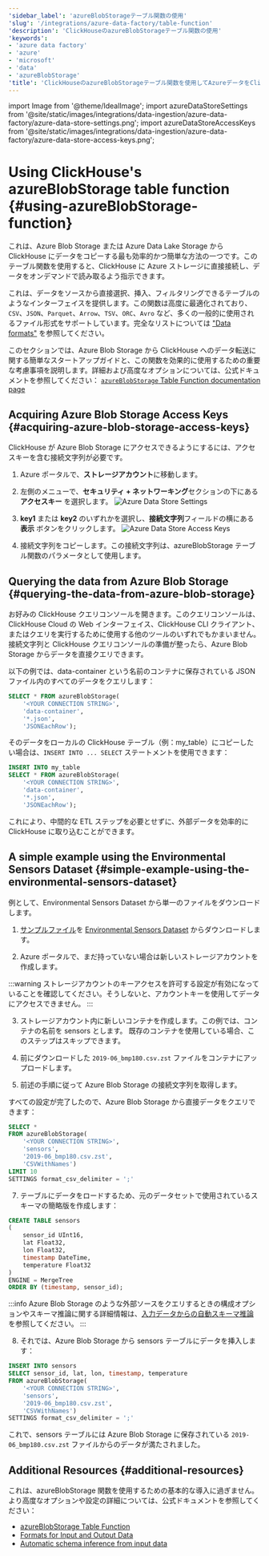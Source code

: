```yaml
---
'sidebar_label': 'azureBlobStorageテーブル関数の使用'
'slug': '/integrations/azure-data-factory/table-function'
'description': 'ClickHouseのazureBlobStorageテーブル関数の使用'
'keywords':
- 'azure data factory'
- 'azure'
- 'microsoft'
- 'data'
- 'azureBlobStorage'
'title': 'ClickHouseのazureBlobStorageテーブル関数を使用してAzureデータをClickHouseに取り込む'
---
```


import Image from '@theme/IdealImage';
import azureDataStoreSettings                   from '@site/static/images/integrations/data-ingestion/azure-data-factory/azure-data-store-settings.png';
import azureDataStoreAccessKeys                 from '@site/static/images/integrations/data-ingestion/azure-data-factory/azure-data-store-access-keys.png';


# Using ClickHouse's azureBlobStorage table function {#using-azureBlobStorage-function}

これは、Azure Blob Storage または Azure Data Lake Storage から ClickHouse にデータをコピーする最も効率的かつ簡単な方法の一つです。このテーブル関数を使用すると、ClickHouse に Azure ストレージに直接接続し、データをオンデマンドで読み取るよう指示できます。

これは、データをソースから直接選択、挿入、フィルタリングできるテーブルのようなインターフェイスを提供します。この関数は高度に最適化されており、`CSV`、`JSON`、`Parquet`、`Arrow`、`TSV`、`ORC`、`Avro` など、多くの一般的に使用されるファイル形式をサポートしています。完全なリストについては ["Data formats"](/interfaces/formats) を参照してください。

このセクションでは、Azure Blob Storage から ClickHouse へのデータ転送に関する簡単なスタートアップガイドと、この関数を効果的に使用するための重要な考慮事項を説明します。詳細および高度なオプションについては、公式ドキュメントを参照してください：
[`azureBlobStorage` Table Function documentation page](https://clickhouse.com/docs/sql-reference/table-functions/azureBlobStorage)

## Acquiring Azure Blob Storage Access Keys {#acquiring-azure-blob-storage-access-keys}

ClickHouse が Azure Blob Storage にアクセスできるようにするには、アクセスキーを含む接続文字列が必要です。

1. Azure ポータルで、**ストレージアカウント**に移動します。

2. 左側のメニューで、**セキュリティ + ネットワーキング**セクションの下にある **アクセスキー** を選択します。
   <Image img={azureDataStoreSettings} size="lg" alt="Azure Data Store Settings" border/>

3. **key1** または **key2** のいずれかを選択し、**接続文字列**フィールドの横にある **表示** ボタンをクリックします。
   <Image img={azureDataStoreAccessKeys} size="lg" alt="Azure Data Store Access Keys" border/>

4. 接続文字列をコピーします。この接続文字列は、azureBlobStorage テーブル関数のパラメータとして使用します。

## Querying the data from Azure Blob Storage {#querying-the-data-from-azure-blob-storage}

お好みの ClickHouse クエリコンソールを開きます。このクエリコンソールは、ClickHouse Cloud の Web インターフェイス、ClickHouse CLI クライアント、またはクエリを実行するために使用する他のツールのいずれでもかまいません。接続文字列と ClickHouse クエリコンソールの準備が整ったら、Azure Blob Storage からデータを直接クエリできます。

以下の例では、data-container という名前のコンテナに保存されている JSON ファイル内のすべてのデータをクエリします：

```sql
SELECT * FROM azureBlobStorage(
    '<YOUR CONNECTION STRING>',
    'data-container',
    '*.json',
    'JSONEachRow');
```

そのデータをローカルの ClickHouse テーブル（例：my_table）にコピーしたい場合は、`INSERT INTO ... SELECT` ステートメントを使用できます：

```sql
INSERT INTO my_table
SELECT * FROM azureBlobStorage(
    '<YOUR CONNECTION STRING>',
    'data-container',
    '*.json',
    'JSONEachRow');
```

これにより、中間的な ETL ステップを必要とせずに、外部データを効率的に ClickHouse に取り込むことができます。

## A simple example using the Environmental Sensors Dataset {#simple-example-using-the-environmental-sensors-dataset}

例として、Environmental Sensors Dataset から単一のファイルをダウンロードします。

1. [サンプルファイル](https://clickhouse-public-datasets.s3.eu-central-1.amazonaws.com/sensors/monthly/2019-06_bmp180.csv.zst)を [Environmental Sensors Dataset](https://clickhouse.com/docs/getting-started/example-datasets/environmental-sensors) からダウンロードします。

2. Azure ポータルで、まだ持っていない場合は新しいストレージアカウントを作成します。

:::warning
ストレージアカウントのキーアクセスを許可する設定が有効になっていることを確認してください。そうしないと、アカウントキーを使用してデータにアクセスできません。
:::

3. ストレージアカウント内に新しいコンテナを作成します。この例では、コンテナの名前を sensors とします。
   既存のコンテナを使用している場合、このステップはスキップできます。

4. 前にダウンロードした `2019-06_bmp180.csv.zst` ファイルをコンテナにアップロードします。

5. 前述の手順に従って Azure Blob Storage の接続文字列を取得します。

すべての設定が完了したので、Azure Blob Storage から直接データをクエリできます：

```sql
SELECT *
FROM azureBlobStorage(
    '<YOUR CONNECTION STRING>', 
    'sensors',
    '2019-06_bmp180.csv.zst', 
    'CSVWithNames')
LIMIT 10
SETTINGS format_csv_delimiter = ';'
```

7. テーブルにデータをロードするため、元のデータセットで使用されているスキーマの簡略版を作成します：
```sql
CREATE TABLE sensors
(
    sensor_id UInt16,
    lat Float32,
    lon Float32,
    timestamp DateTime,
    temperature Float32
)
ENGINE = MergeTree
ORDER BY (timestamp, sensor_id);
```

:::info
Azure Blob Storage のような外部ソースをクエリするときの構成オプションやスキーマ推論に関する詳細情報は、[入力データからの自動スキーマ推論](https://clickhouse.com/docs/interfaces/schema-inference) を参照してください。
:::

8. それでは、Azure Blob Storage から sensors テーブルにデータを挿入します：
```sql
INSERT INTO sensors
SELECT sensor_id, lat, lon, timestamp, temperature
FROM azureBlobStorage(
    '<YOUR CONNECTION STRING>', 
    'sensors',
    '2019-06_bmp180.csv.zst', 
    'CSVWithNames')
SETTINGS format_csv_delimiter = ';'
```

これで、sensors テーブルには Azure Blob Storage に保存されている `2019-06_bmp180.csv.zst` ファイルからのデータが満たされました。

## Additional Resources {#additional-resources}

これは、azureBlobStorage 関数を使用するための基本的な導入に過ぎません。より高度なオプションや設定の詳細については、公式ドキュメントを参照してください：

- [azureBlobStorage Table Function](https://clickhouse.com/docs/sql-reference/table-functions/azureBlobStorage)
- [Formats for Input and Output Data](https://clickhouse.com/docs/sql-reference/formats)
- [Automatic schema inference from input data](https://clickhouse.com/docs/interfaces/schema-inference)
